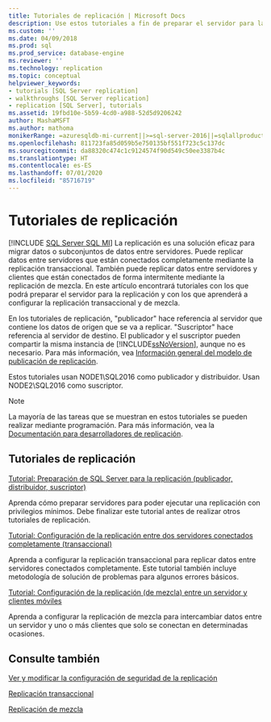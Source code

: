 ```yaml
---
title: Tutoriales de replicación | Microsoft Docs
description: Use estos tutoriales a fin de preparar el servidor para la replicación en SQL Server y, después, obtener información sobre la configuración de la replicación transaccional y de mezcla.
ms.custom: ''
ms.date: 04/09/2018
ms.prod: sql
ms.prod_service: database-engine
ms.reviewer: ''
ms.technology: replication
ms.topic: conceptual
helpviewer_keywords:
- tutorials [SQL Server replication]
- walkthroughs [SQL Server replication]
- replication [SQL Server], tutorials
ms.assetid: 19fbd10e-5b59-4cd0-a988-52d5d9206242
author: MashaMSFT
ms.author: mathoma
monikerRange: =azuresqldb-mi-current||>=sql-server-2016||=sqlallproducts-allversions
ms.openlocfilehash: 811723fa85d059b5e750135bf551f723c5c137dc
ms.sourcegitcommit: da88320c474c1c9124574f90d549c50ee3387b4c
ms.translationtype: HT
ms.contentlocale: es-ES
ms.lasthandoff: 07/01/2020
ms.locfileid: "85716719"
---
```

# <a name="replication-tutorials"></a>Tutoriales de replicación
[!INCLUDE [SQL Server SQL MI](../../includes/applies-to-version/sql-asdbmi.md)]
La replicación es una solución eficaz para migrar datos o subconjuntos de datos entre servidores. Puede replicar datos entre servidores que están conectados completamente mediante la replicación transaccional. También puede replicar datos entre servidores y clientes que están conectados de forma intermitente mediante la replicación de mezcla. En este artículo encontrará tutoriales con los que podrá preparar el servidor para la replicación y con los que aprenderá a configurar la replicación transaccional y de mezcla. 
  
En los tutoriales de replicación, "publicador" hace referencia al servidor que contiene los datos de origen que se va a replicar. "Suscriptor" hace referencia al servidor de destino. El publicador y el suscriptor pueden compartir la misma instancia de [!INCLUDE[ssNoVersion](../../includes/ssnoversion-md.md)], aunque no es necesario. Para más información, vea [Información general del modelo de publicación de replicación](../../relational-databases/replication/publish/replication-publishing-model-overview.md).  

Estos tutoriales usan NODE1\SQL2016 como publicador y distribuidor. Usan NODE2\SQL2016 como suscriptor. 
  
> [!NOTE]  
> La mayoría de las tareas que se muestran en estos tutoriales se pueden realizar mediante programación. Para más información, vea la [Documentación para desarrolladores de replicación](../../relational-databases/replication/concepts/replication-developer-documentation.md).  
  
## <a name="replication-tutorials"></a>Tutoriales de replicación  
[Tutorial: Preparación de SQL Server para la replicación (publicador, distribuidor, suscriptor)](../../relational-databases/replication/tutorial-preparing-the-server-for-replication.md) 
 
Aprenda cómo preparar servidores para poder ejecutar una replicación con privilegios mínimos. Debe finalizar este tutorial antes de realizar otros tutoriales de replicación.  
  
[Tutorial: Configuración de la replicación entre dos servidores conectados completamente (transaccional)](../../relational-databases/replication/tutorial-replicating-data-between-continuously-connected-servers.md)

Aprenda a configurar la replicación transaccional para replicar datos entre servidores conectados completamente. Este tutorial también incluye metodología de solución de problemas para algunos errores básicos. 

  
[Tutorial: Configuración de la replicación (de mezcla) entre un servidor y clientes móviles](../../relational-databases/replication/tutorial-replicating-data-with-mobile-clients.md)

Aprenda a configurar la replicación de mezcla para intercambiar datos entre un servidor y uno o más clientes que solo se conectan en determinadas ocasiones.  
  
## <a name="see-also"></a>Consulte también  
[Ver y modificar la configuración de seguridad de la replicación](../../relational-databases/replication/security/view-and-modify-replication-security-settings.md) 

[Replicación transaccional](https://docs.microsoft.com/sql/relational-databases/replication/transactional/transactional-replication) 

[Replicación de mezcla](https://docs.microsoft.com/sql/relational-databases/replication/merge/merge-replication)

  
